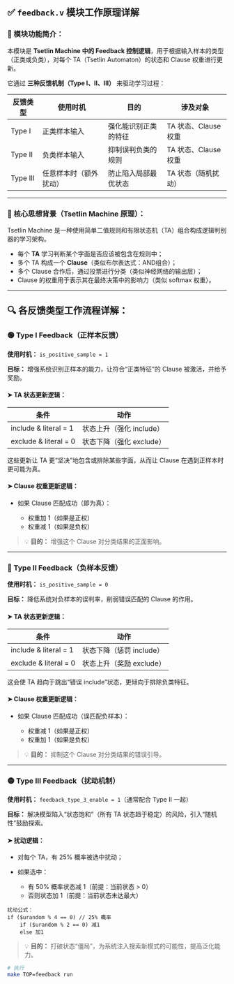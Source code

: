 

## ✅ `feedback.v` 模块工作原理详解

### 📌 模块功能简介：

本模块是 **Tsetlin Machine 中的 Feedback 控制逻辑**，用于根据输入样本的类型（正类或负类），对每个 TA（Tsetlin Automaton）的状态和 Clause 权重进行更新。

它通过 **三种反馈机制（Type I、II、III）** 来驱动学习过程：

| 反馈类型     | 使用时机        | 目的         | 涉及对象            |
| -------- | ----------- | ---------- | --------------- |
| Type I   | 正类样本输入      | 强化能识别正类的特征 | TA 状态、Clause 权重 |
| Type II  | 负类样本输入      | 抑制误判负类的规则  | TA 状态、Clause 权重 |
| Type III | 任意样本时（额外扰动） | 防止陷入局部最优状态 | TA 状态（随机扰动）     |

---

### 🧠 核心思想背景（Tsetlin Machine 原理）：

Tsetlin Machine 是一种使用简单二值规则和有限状态机（TA）组合构成逻辑判别器的学习架构。

* 每个 **TA** 学习判断某个字面是否应该被包含在规则中；
* 多个 TA 构成一个 **Clause**（类似布尔表达式：AND组合）；
* 多个 Clause 合作后，通过投票进行分类（类似神经网络的输出层）；
* Clause 的权重用于表示其在最终决策中的影响力（类似 softmax 权重）。

---

## 🔍 各反馈类型工作流程详解：



### 🟢 Type I Feedback（正样本反馈）

**使用时机：** `is_positive_sample = 1`

**目标：** 增强系统识别正样本的能力，让符合“正类特征”的 Clause 被激活，并给予奖励。

#### ➤ TA 状态更新逻辑：

| 条件                    | 动作               |
| --------------------- | ---------------- |
| include & literal = 1 | 状态上升（强化 include） |
| exclude & literal = 0 | 状态下降（强化 exclude） |

这些更新让 TA 更“坚决”地包含或排除某些字面，从而让 Clause 在遇到正样本时更可能为真。

#### ➤ Clause 权重更新逻辑：

* 如果 Clause 匹配成功（即为真）：

  * 权重加 1（如果是正权）
  * 权重减 1（如果是负权）

> 💡 **目的：** 增强这个 Clause 对分类结果的正面影响。

---

### 🔴 Type II Feedback（负样本反馈）

**使用时机：** `is_positive_sample = 0`

**目标：** 降低系统对负样本的误判率，削弱错误匹配的 Clause 的作用。

#### ➤ TA 状态更新逻辑：

| 条件                    | 动作               |
| --------------------- | ---------------- |
| include & literal = 1 | 状态下降（惩罚 include） |
| exclude & literal = 0 | 状态上升（奖励 exclude） |

这会使 TA 趋向于跳出“错误 include”状态，更倾向于排除负类特征。

#### ➤ Clause 权重更新逻辑：

* 如果 Clause 匹配成功（误匹配负样本）：

  * 权重减 1（如果是正权）
  * 权重加 1（如果是负权）

> 💡 **目的：** 抑制这个 Clause 对分类结果的错误引导。

---

### 🟡 Type III Feedback（扰动机制）

**使用时机：** `feedback_type_3_enable = 1`（通常配合 Type II 一起）

**目标：**
解决模型陷入“状态饱和”（所有 TA 状态趋于稳定）的风险，引入“随机性”鼓励探索。

#### ➤ 扰动逻辑：

* 对每个 TA，有 25% 概率被选中扰动；
* 如果选中：

  * 有 50% 概率状态减 1（前提：当前状态 > 0）
  * 否则状态加 1（前提：当前状态未达最大）

```text
扰动公式：
if ($urandom % 4 == 0) // 25% 概率
    if ($urandom % 2 == 0) 减1
    else 加1
```

> 💡 **目的：** 打破状态“僵局”，为系统注入搜索新模式的可能性，提高泛化能力。

```bash
# 执行
make TOP=feedback run 
```
